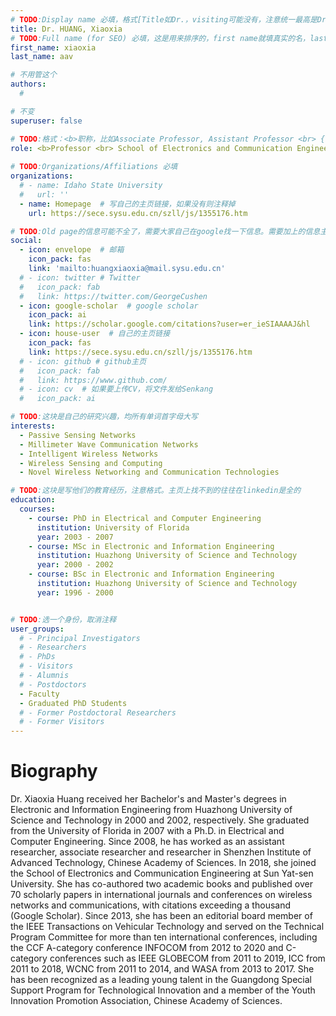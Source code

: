 ```yaml
---
# TODO:Display name 必填，格式[Title如Dr.，visiting可能没有，注意统一最高是Dr. 而不是Prof.] [全大写的Last name][, ][首字母大写的Last name]
title: Dr. HUANG, Xiaoxia
# TODO:Full name (for SEO) 必填，这是用来排序的，first name就填真实的名，last_name一定按照excel填写
first_name: xiaoxia   
last_name: aav

# 不用管这个
authors:
  # 

# 不变
superuser: false

# TODO:格式：<b>职称，比如Associate Professor, Assistant Professor <br> {工作单位}, {工作国家:China、USA等}</b>
role: <b>Professor <br> School of Electronics and Communication Engineering, Sun Yat-sen University, China</b>
 
# TODO:Organizations/Affiliations 必填
organizations:
  # - name: Idaho State University 
  #   url: ''
  - name: Homepage  # 写自己的主页链接，如果没有则注释掉
    url: https://sece.sysu.edu.cn/szll/js/1355176.htm

# TODO:Old page的信息可能不全了，需要大家自己在google找一下信息。需要加上的信息主要包含email、google scholar、个人主页、linkedin
social:
  - icon: envelope  # 邮箱
    icon_pack: fas
    link: 'mailto:huangxiaoxia@mail.sysu.edu.cn'
  # - icon: twitter # Twitter
  #   icon_pack: fab  
  #   link: https://twitter.com/GeorgeCushen
  - icon: google-scholar  # google scholar
    icon_pack: ai
    link: https://scholar.google.com/citations?user=er_ieSIAAAAJ&hl
  - icon: house-user  # 自己的主页链接
    icon_pack: fas
    link: https://sece.sysu.edu.cn/szll/js/1355176.htm
  # - icon: github # github主页
  #   icon_pack: fab   
  #   link: https://www.github.com/
  # - icon: cv  # 如果要上传CV，将文件发给Senkang
  #   icon_pack: ai

# TODO:这块是自己的研究兴趣，均所有单词首字母大写
interests:
  - Passive Sensing Networks
  - Millimeter Wave Communication Networks
  - Intelligent Wireless Networks
  - Wireless Sensing and Computing
  - Novel Wireless Networking and Communication Technologies

# TODO:这块是写他们的教育经历，注意格式。主页上找不到的往往在linkedin是全的
education:
  courses:
    - course: PhD in Electrical and Computer Engineering
      institution: University of Florida
      year: 2003 - 2007
    - course: MSc in Electronic and Information Engineering
      institution: Huazhong University of Science and Technology
      year: 2000 - 2002
    - course: BSc in Electronic and Information Engineering
      institution: Huazhong University of Science and Technology
      year: 1996 - 2000


# TODO:选一个身份，取消注释
user_groups:
  # - Principal Investigators
  # - Researchers
  # - PhDs
  # - Visitors
  # - Alumnis
  # - Postdoctors
  - Faculty
  - Graduated PhD Students
  # - Former Postdoctoral Researchers
  # - Former Visitors
---
```

<!-- TODO:写自己的Biography -->
# Biography
<!-- 这部分不要写他们的PhD招生信息，直接复制他们主页的个人简介。实在没有，在excel备注一下{个人资料缺失}再提交给我 -->
<!-- <p style="text-align:justify">  -->
Dr. Xiaoxia Huang received her Bachelor's and Master's degrees in Electronic and Information Engineering from Huazhong University of Science and Technology in 2000 and 2002, respectively. She graduated from the University of Florida in 2007 with a Ph.D. in Electrical and Computer Engineering. Since 2008, he has worked as an assistant researcher, associate researcher and researcher in Shenzhen Institute of Advanced Technology, Chinese Academy of Sciences. In 2018, she joined the School of Electronics and Communication Engineering at Sun Yat-sen University. She has co-authored two academic books and published over 70 scholarly papers in international journals and conferences on wireless networks and communications, with citations exceeding a thousand (Google Scholar). Since 2013, she has been an editorial board member of the IEEE Transactions on Vehicular Technology and served on the Technical Program Committee for more than ten international conferences, including the CCF A-category conference INFOCOM from 2012 to 2020 and C-category conferences such as IEEE GLOBECOM from 2011 to 2019, ICC from 2011 to 2018, WCNC from 2011 to 2014, and WASA from 2013 to 2017. She has been recognized as a leading young talent in the Guangdong Special Support Program for Technological Innovation and a member of the Youth Innovation Promotion Association, Chinese Academy of Sciences.